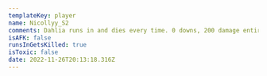 ```yaml
---
templateKey: player
name: Nicollyy_S2
comments: Dahlia runs in and dies every time. 0 downs, 200 damage entire game. 0 revivies
isAFK: false
runsInGetsKilled: true
isToxic: false
date: 2022-11-26T20:13:18.316Z
---
```

